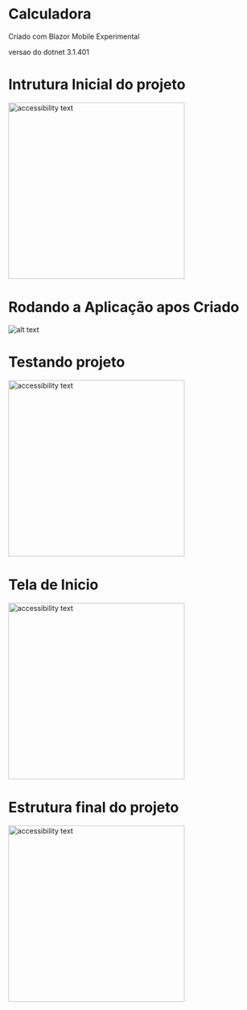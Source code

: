 # Calculadora
Criado com Blazor Mobile Experimental

versao do dotnet 3.1.401

# Intrutura Inicial do projeto

<p align="left">
  <img src="https://www.imagemhost.com.br/images/2021/05/17/Screenshot_2.png" width="350" alt="accessibility text">
</p>


# Rodando a Aplicação apos Criado


![alt text](https://www.imagemhost.com.br/images/2021/05/17/Screenshot_3.png
)


# Testando projeto

<p align="left">
  <img src="https://www.imagemhost.com.br/images/2021/05/17/Screenshot_4.png" width="350" alt="accessibility text">
</p>


# Tela de Inicio

<p align="left">
  <img src="https://www.imagemhost.com.br/images/2021/05/17/Screenshot_5.png" width="350" alt="accessibility text">
</p>


# Estrutura final do projeto
<p align="left">
  <img src="https://www.imagemhost.com.br/images/2021/05/17/Screenshot_6.th.png" width="350" alt="accessibility text">
</p>
